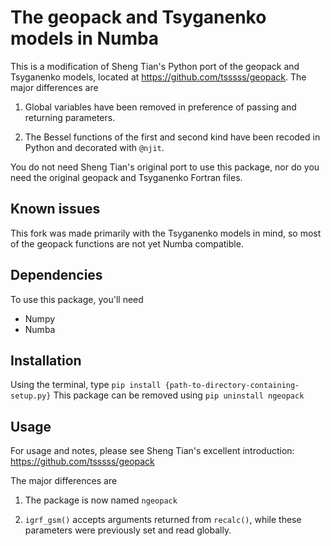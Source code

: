 # The geopack and Tsyganenko models in Numba

This is a modification of Sheng Tian's Python port of the geopack and Tsyganenko models, located at https://github.com/tsssss/geopack. The major differences are

1. Global variables have been removed in preference of passing and returning parameters.

2. The Bessel functions of the first and second kind have been recoded in Python and decorated with `@njit`.

You do not need Sheng Tian's original port to use this package, nor do you need the original geopack and Tsyganenko Fortran files.

## Known issues
This fork was made primarily with the Tsyganenko models in mind, so most of the geopack functions are not yet Numba compatible.

## Dependencies
To use this package, you'll need

* Numpy
* Numba

## Installation
Using the terminal, type `pip install {path-to-directory-containing-setup.py}` This package can be removed using `pip uninstall ngeopack`

## Usage

For usage and notes, please see Sheng Tian's excellent introduction: https://github.com/tsssss/geopack

The major differences are 

1. The package is now named `ngeopack`

2. `igrf_gsm()` accepts arguments returned from `recalc()`, while these parameters were previously set and read globally.

